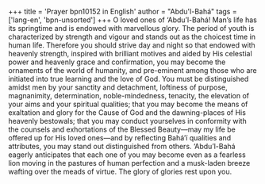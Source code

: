 +++
title = 'Prayer bpn10152 in English'
author = "Abdu'l-Bahá"
tags = ['lang-en', 'bpn-unsorted']
+++
O loved ones of ‘Abdu’l-Bahá!
Man’s life has its springtime and is endowed with marvellous glory. The period of youth is characterized by strength and vigour and stands out as the choicest time in human life. Therefore you should strive day and night so that endowed with heavenly strength, inspired with brilliant motives and aided by His celestial power and heavenly grace and confirmation, you may become the ornaments of the world of humanity, and pre-eminent among those who are initiated into true learning and the love of God. You must be distinguished amidst men by your sanctity and detachment, loftiness of purpose, magnanimity, determination, noble-mindedness, tenacity, the elevation of your aims and your spiritual qualities; that you may become the means of exaltation and glory for the Cause of God and the dawning-places of His heavenly bestowals; that you may conduct yourselves in conformity with the counsels and exhortations of the Blessed Beauty—may my life be offered up for His loved ones—and by reflecting Bahá’í qualities and attributes, you may stand out distinguished from others. ‘Abdu’l-Bahá eagerly anticipates that each one of you may become even as a fearless lion moving in the pastures of human perfection and a musk-laden breeze wafting over the meads of virtue.
The glory of glories rest upon you.
